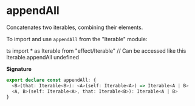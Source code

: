# appendAll

Concatenates two iterables, combining their elements.

To import and use `appendAll` from the "Iterable" module:

ts
import \* as Iterable from "effect/Iterable"
// Can be accessed like this
Iterable.appendAll
undefined

**Signature**

```ts
export declare const appendAll: {
  <B>(that: Iterable<B>): <A>(self: Iterable<A>) => Iterable<A | B>
  <A, B>(self: Iterable<A>, that: Iterable<B>): Iterable<A | B>
}
```
